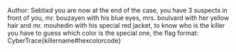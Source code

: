 Author: Sebtixd
you are now at the end of the case, you have 3 suspects in front of you, mr. bouzayen with his blue eyes, mrs. boulvard with her yellow hair and mr. mouhedin with his special red jacket, to know who is the killer you have to guess which color is the special one, the flag format: 
CyberTrace{killername#hexcolorcode}


